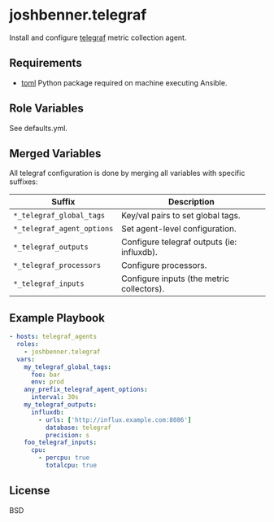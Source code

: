# joshbenner.telegraf

Install and configure [telegraf](https://github.com/influxdata/telegraf) metric collection agent.

## Requirements

* [toml](https://pypi.python.org/pypi/toml) Python package required on machine executing Ansible.

## Role Variables

See defaults.yml.

## Merged Variables

All telegraf configuration is done by merging all variables with specific suffixes:

Suffix                     | Description
---------------------------|-------------------------------------------
`*_telegraf_global_tags`   | Key/val pairs to set global tags.
`*_telegraf_agent_options` | Set agent-level configuration.
`*_telegraf_outputs`       | Configure telegraf outputs (ie: influxdb).
`*_telegraf_processors`    | Configure processors.
`*_telegraf_inputs`        | Configure inputs (the metric collectors).


## Example Playbook

```yaml
- hosts: telegraf_agents
  roles:
    - joshbenner.telegraf
  vars:
    my_telegraf_global_tags:
      foo: bar
      env: prod
    any_prefix_telegraf_agent_options:
      interval: 30s
    my_telegraf_outputs:
      influxdb:
        - urls: ['http://influx.example.com:8086']
          database: telegraf
          precision: s
    foo_telegraf_inputs:
      cpu:
        - percpu: true
          totalcpu: true
```

License
-------

BSD
